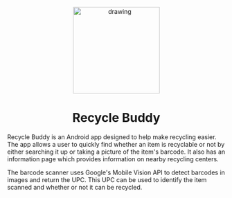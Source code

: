 <p align='center'>
  <img src="https://imgur.com/4ElDbQl.png" alt="drawing" width="200"/>
<p>
  <h1 align='center'>Recycle Buddy</h1>
  
  Recycle Buddy is an Android app designed to help make recycling easier. The app allows a user to quickly find whether an item is recyclable or not by either searching it up or taking a picture of the item's barcode. It also has an information page which provides information on nearby recycling centers. 
  
  The barcode scanner uses Google's Mobile Vision API to detect barcodes in images and return the UPC. This UPC can be used to identify the item scanned and whether or not it can be recycled. 
